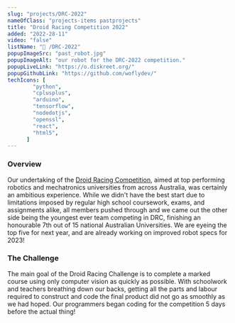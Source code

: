 ```yaml
---
slug: "projects/DRC-2022"
nameOfClass: "projects-items pastprojects"
title: "Droid Racing Competition 2022"
added: "2022-28-11"
video: "false"
listName: "🚗 /DRC-2022"
popupImageSrc: "past_robot.jpg"
popupImageAlt: "our robot for the DRC-2022 competition."
popupLiveLink: "https://o.diskreet.org/"
popupGithubLink: "https://github.com/woflydev/"
techIcons: [
        "python",
        "cplusplus",
        "arduino",
        "tensorflow",
        "nodedotjs",
        "openssl",
        "react",
        "html5",
      ]
---
```


<style>
.customimg {
  display: block;
  margin-left: auto;
  margin-right: auto;
  width: 25%;
	border-radius: 10rem;
}
</style>


### Overview

Our undertaking of the <a href="https://qutrobotics.com/droid-racing-challenge/" target="_blank" rel="noopener"><span>Droid Racing Competition</span></a>, aimed at top performing robotics and mechatronics universities from across Australia, was certainly an ambitious experience. While we didn't have the best start due to limitations imposed by regular high school coursework, exams, and assignments alike, all members pushed through and we came out the other side being the youngest ever team competing in DRC, finishing an honourable 7th out of 15 national Australian Universities. We are eyeing the top five for next year, and are already working on improved robot specs for 2023!

### The Challenge

The main goal of the Droid Racing Challenge is to complete a marked course using only computer vision as quickly as possible. With schoolwork and teachers breathing down our backs, getting all the parts and labour required to construct and code the final product did not go as smoothly as we had hoped. Our programmers began coding for the competition 5 days before the actual thing!